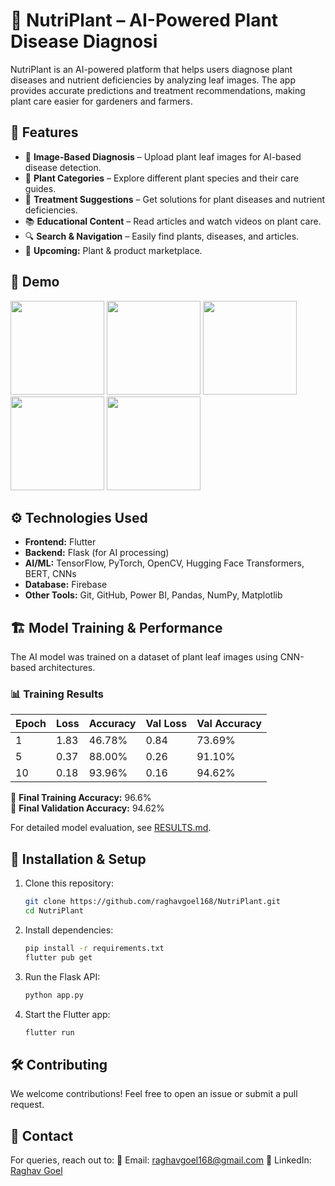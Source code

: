 # 🌱 NutriPlant – AI-Powered Plant Disease Diagnosi

NutriPlant is an AI-powered platform that helps users diagnose plant diseases and nutrient deficiencies by analyzing leaf images. The app provides accurate predictions and treatment recommendations, making plant care easier for gardeners and farmers.

## 🚀 Features
- 📸 **Image-Based Diagnosis** – Upload plant leaf images for AI-based disease detection.
- 🌿 **Plant Categories** – Explore different plant species and their care guides.
- 🏥 **Treatment Suggestions** – Get solutions for plant diseases and nutrient deficiencies.
- 📚 **Educational Content** – Read articles and watch videos on plant care.
- 🔍 **Search & Navigation** – Easily find plants, diseases, and articles.
- 🛒 **Upcoming:** Plant & product marketplace.

## 📸 Demo
<img src="https://github.com/user-attachments/assets/99464ce4-048e-410a-a73a-c8b849ba2a76" width="150">
<img src="https://github.com/user-attachments/assets/b2b20fdb-f198-417d-9fbb-35f26feaa0cf" width="150">
<img src="https://github.com/user-attachments/assets/30208164-09e1-4f6b-ae17-f267babb1e05" width="150">
<img src="https://github.com/user-attachments/assets/ff243573-5e63-441a-9d78-a55cddc3e198" width="150">
<img src="https://github.com/user-attachments/assets/b1b49c12-9ab1-4fd3-a78c-3803faaad5af" width="150">






## ⚙️ Technologies Used
- **Frontend:** Flutter
- **Backend:** Flask (for AI processing)
- **AI/ML:** TensorFlow, PyTorch, OpenCV, Hugging Face Transformers, BERT, CNNs
- **Database:** Firebase
- **Other Tools:** Git, GitHub, Power BI, Pandas, NumPy, Matplotlib

## 🏗 Model Training & Performance
The AI model was trained on a dataset of plant leaf images using CNN-based architectures.

### 📊 Training Results
| Epoch | Loss | Accuracy | Val Loss | Val Accuracy |
|-------|------|----------|----------|--------------|
| 1     | 1.83 | 46.78%   | 0.84     | 73.69%       |
| 5     | 0.37 | 88.00%   | 0.26     | 91.10%       |
| 10    | 0.18 | 93.96%   | 0.16     | 94.62%       |

📌 **Final Training Accuracy:** 96.6%  
📌 **Final Validation Accuracy:** 94.62%  

For detailed model evaluation, see [RESULTS.md](RESULTS.md).


## 🔧 Installation & Setup
1. Clone this repository:
   ```bash
   git clone https://github.com/raghavgoel168/NutriPlant.git
   cd NutriPlant
   ```
2. Install dependencies:
   ```bash
   pip install -r requirements.txt  
   flutter pub get  
   ```
3. Run the Flask API:
   ```bash
   python app.py
   ```
4. Start the Flutter app:
   ```bash
   flutter run
   ```

## 🛠 Contributing
We welcome contributions! Feel free to open an issue or submit a pull request.


## 🤝 Contact
For queries, reach out to:
📧 Email: [raghavgoel168@gmail.com](mailto:raghavgoel168@gmail.com)
🔗 LinkedIn: [Raghav Goel](https://www.linkedin.com/in/raghavgoel29)
